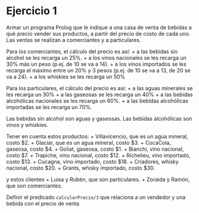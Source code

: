 # Ejercicio 1

Armar un programa Prolog que le indique a una casa de venta de bebidas a qué precio vender sus productos, a partir del precio de costo de cada uno. Las ventas se realizan a comerciantes y a particulares.

Para los comerciantes, el cálculo del precio es así:
	+ a las bebidas sin alcohol se les recarga un 25%.
	+ a los vinos nacionales se les recarga un 30% más un peso (p.ej. de 10 se va a 14).
	+ a los vinos importados se les recarga el máximo entre un 20% y 3 pesos (p.ej. de 10 	se va a 13, de 20 se va a 24).
	+ a los whiskies se les recarga un 50%

Para los particulares, el cálculo del precio es así:
	+ a las aguas minerales se les recarga un 30%
	+ a las gaseosas se les recarga un 40%
	+ a las bebidas alcohólicas nacionales se les recarga un 60%.
	+ a las bebidas alcohólicas importadas se les recarga un 70%.

Las bebidas sin alcohol son aguas y gaseosas.
Las bebidas alcohólicas son vinos y whiskies.

Tener en cuenta estos productos:
	+ Villavicencio, que es un agua mineral, costo $2.
	+ Glaciar, que es un agua mineral, costo $3.
	+ CocaCola, gaseosa, costo $4.
	+ Goliat, gaseosa, costo $1.
	+ Bianchi, vino nacional, costo $7.
	+ Trapiche, vino nacional, costo $12.
	+ Richelieu, vino importado, costo $13.
	+ Cucagna, vino importado, costo $18.
	+ Criadores, whisky nacional, costo $20.
	+ Grants, whisky importado, costo $30.

y estos clientes
	+ Luisa y Rubén, que son particulares.
	+ Zoraida y Ramón, que son comerciantes.

Definir el predicado `calcularPrecio/3` que relaciona a un vendedor y una bebida
con el precio de venta